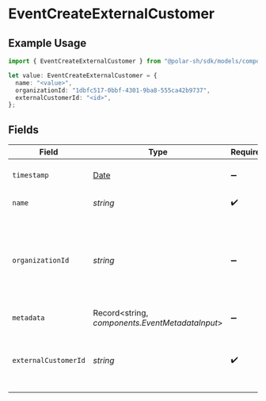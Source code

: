 # EventCreateExternalCustomer

## Example Usage

```typescript
import { EventCreateExternalCustomer } from "@polar-sh/sdk/models/components/eventcreateexternalcustomer.js";

let value: EventCreateExternalCustomer = {
  name: "<value>",
  organizationId: "1dbfc517-0bbf-4301-9ba8-555ca42b9737",
  externalCustomerId: "<id>",
};
```

## Fields

| Field                                                                                           | Type                                                                                            | Required                                                                                        | Description                                                                                     | Example                                                                                         |
| ----------------------------------------------------------------------------------------------- | ----------------------------------------------------------------------------------------------- | ----------------------------------------------------------------------------------------------- | ----------------------------------------------------------------------------------------------- | ----------------------------------------------------------------------------------------------- |
| `timestamp`                                                                                     | [Date](https://developer.mozilla.org/en-US/docs/Web/JavaScript/Reference/Global_Objects/Date)   | :heavy_minus_sign:                                                                              | The timestamp of the event.                                                                     |                                                                                                 |
| `name`                                                                                          | *string*                                                                                        | :heavy_check_mark:                                                                              | The name of the event.                                                                          |                                                                                                 |
| `organizationId`                                                                                | *string*                                                                                        | :heavy_minus_sign:                                                                              | The ID of the organization owning the event. **Required unless you use an organization token.** | 1dbfc517-0bbf-4301-9ba8-555ca42b9737                                                            |
| `metadata`                                                                                      | Record<string, *components.EventMetadataInput*>                                                 | :heavy_minus_sign:                                                                              | N/A                                                                                             |                                                                                                 |
| `externalCustomerId`                                                                            | *string*                                                                                        | :heavy_check_mark:                                                                              | ID of the customer in your system associated with the event.                                    |                                                                                                 |